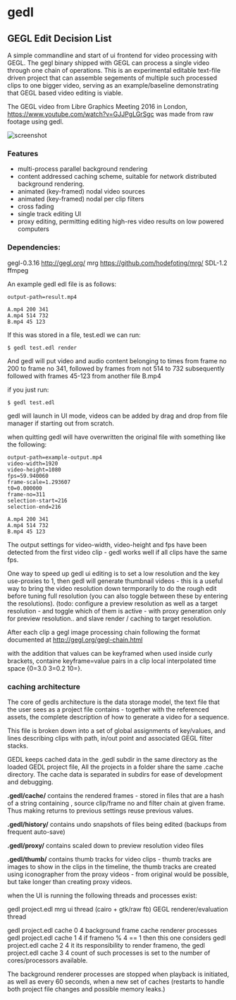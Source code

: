 # gedl

## GEGL Edit Decision List

A simple commandline and start of ui frontend for video processing with GEGL.
The gegl binary shipped with GEGL can process a single video through one chain
of operations. This is an experimental editable text-file driven project that
can assemble segements of multiple such processed clips to one bigger video,
serving as an example/baseline demonstrating that GEGL based video editing is
viable.

The GEGL video from Libre Graphics Meeting 2016 in London,
https://www.youtube.com/watch?v=GJJPgLGrSgc was made from raw footage using
gedl.

![screenshot](http://pippin.gimp.org/gedl/gedl-help.png)

### Features

 - multi-process parallel background rendering
 - content addressed caching scheme, suitable for network distributed background rendering.
 - animated (key-framed) nodal video sources
 - animated (key-framed) nodal per clip filters
 - cross fading
 - single track editing UI
 - proxy editing, permitting editing high-res video results on low powered computers

### Dependencies:

   gegl-0.3.16  http://gegl.org/
   mrg          https://github.com/hodefoting/mrg/
   SDL-1.2
   ffmpeg


An example gedl edl file is as follows:

    output-path=result.mp4
    
    A.mp4 200 341
    A.mp4 514 732
    B.mp4 45 123


If this was stored in a file, test.edl we can run:

    $ gedl test.edl render

And gedl will put video and audio content belonging to times from frame no 200 to frame no 341, followed by frames from not 514 to 732 subsequently followed with frames 45-123 from another file B.mp4

if you just run:

    $ gedl test.edl

gedl will launch in UI mode, videos can be added by drag and drop from
file manager if starting out from scratch.

when quitting gedl will have overwritten the original file
with something like the following:

    output-path=example-output.mp4
    video-width=1920
    video-height=1080
    fps=59.940060
    frame-scale=1.293607
    t0=0.000000
    frame-no=311
    selection-start=216
    selection-end=216
    
    A.mp4 200 341
    A.mp4 514 732
    B.mp4 45 123

The output settings  for video-width, video-height and fps have been detected
from the first video clip - gedl works well if all clips have the same fps.

One way to speed up gedl ui editing is to set a low resolution and the key
use-proxies to 1, then gedl will generate thumbnail videos - this is a useful
way to bring the video resolution down termporarily to do the rough edit before
tuning full resolution (you can also toggle between these by entering the
resolutions). (todo: configure a preview resolution as well as a target
resolution - and toggle which of them is active - with proxy generation only
for preview resolution.. and slave render / caching to target resolution.

After each clip a gegl image processing chain following the format documented
at http://gegl.org/gegl-chain.html

with the addition that values can be keyframed when used inside curly brackets,
containe keyframe=value pairs in a clip local interpolated time space {0=3.0
3=0.2 10=}.


### caching architecture

The core of gedls architecture is the data storage model, the text file that
the user sees as a project file contains - together with the referenced assets,
the complete description of how to generate a video for a sequence.

This file is broken down into a set of global assignments of key/values, and
lines describing clips with path, in/out point and associated GEGL filter
stacks.

GEDL keeps cached data in the .gedl subdir in the same directory as the loaded
GEDL project file, All the projects in a folder share the same .cache
directory. The cache data is separated in subdirs for ease of development and
debugging.

**.gedl/cache/**   contains the rendered frames - stored in files that are a hash
of a string containing , source clip/frame no and filter chain at given frame.
Thus making returns to previous settings reuse previous values.

**.gedl/history/**  contains undo snapshots of files being edited (backups from
frequent auto-save)

**.gedl/proxy/**  contains scaled down to preview resolution video files

**.gedl/thumb/**  contains thumb tracks for video clips - thumb tracks are images
to show in the clips in the timeline, the thumb tracks are created using
iconographer from the proxy videos - from original would be possible, but take
longer than creating proxy videos.


when the UI is running the following threads and processes exist:

   gedl project.edl   mrg ui thread (cairo + gtk/raw fb)
                      GEGL renderer/evaluation thread

   gedl project.edl cache 0 4  background frame cache renderer processes
   gedl project.edl cache 1 4  if frameno % 4 == 1 then this one considers
   gedl project.edl cache 2 4  it its responsibility to render frameno, the
   gedl project.edl cache 3 4  count of such processes is set to the number of
                               cores/processors available.

The background renderer processes are stopped when playback is initiated, as
well as every 60 seconds, when a new set of caches (restarts to handle both
project file changes and possible memory leaks.)

